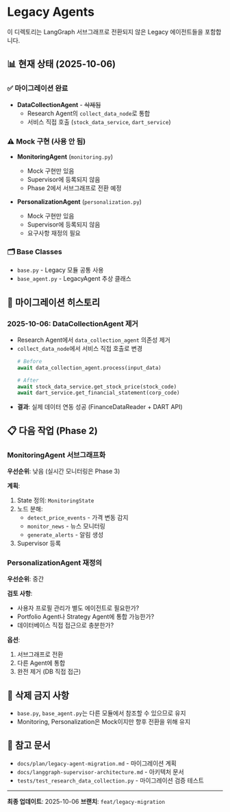 # Legacy Agents

이 디렉토리는 LangGraph 서브그래프로 전환되지 않은 Legacy 에이전트들을 포함합니다.

## 📊 현재 상태 (2025-10-06)

### ✅ 마이그레이션 완료
- **DataCollectionAgent** - ~~삭제됨~~
  - Research Agent의 `collect_data_node`로 통합
  - 서비스 직접 호출 (`stock_data_service`, `dart_service`)

### ⚠️ Mock 구현 (사용 안 됨)
- **MonitoringAgent** (`monitoring.py`)
  - Mock 구현만 있음
  - Supervisor에 등록되지 않음
  - Phase 2에서 서브그래프로 전환 예정

- **PersonalizationAgent** (`personalization.py`)
  - Mock 구현만 있음
  - Supervisor에 등록되지 않음
  - 요구사항 재정의 필요

### 🗂️ Base Classes
- `base.py` - Legacy 모듈 공통 사용
- `base_agent.py` - LegacyAgent 추상 클래스

## 🔄 마이그레이션 히스토리

### 2025-10-06: DataCollectionAgent 제거
- Research Agent에서 `data_collection_agent` 의존성 제거
- `collect_data_node`에서 서비스 직접 호출로 변경
  ```python
  # Before
  await data_collection_agent.process(input_data)

  # After
  await stock_data_service.get_stock_price(stock_code)
  await dart_service.get_financial_statement(corp_code)
  ```
- **결과**: 실제 데이터 연동 성공 (FinanceDataReader + DART API)

## 📋 다음 작업 (Phase 2)

### MonitoringAgent 서브그래프화
**우선순위**: 낮음 (실시간 모니터링은 Phase 3)

**계획**:
1. State 정의: `MonitoringState`
2. 노드 분해:
   - `detect_price_events` - 가격 변동 감지
   - `monitor_news` - 뉴스 모니터링
   - `generate_alerts` - 알림 생성
3. Supervisor 등록

### PersonalizationAgent 재정의
**우선순위**: 중간

**검토 사항**:
- 사용자 프로필 관리가 별도 에이전트로 필요한가?
- Portfolio Agent나 Strategy Agent에 통합 가능한가?
- 데이터베이스 직접 접근으로 충분한가?

**옵션**:
1. 서브그래프로 전환
2. 다른 Agent에 통합
3. 완전 제거 (DB 직접 접근)

## 🚫 삭제 금지 사항

- `base.py`, `base_agent.py`는 다른 모듈에서 참조할 수 있으므로 유지
- Monitoring, Personalization은 Mock이지만 향후 전환을 위해 유지

## 📝 참고 문서

- `docs/plan/legacy-agent-migration.md` - 마이그레이션 계획
- `docs/langgraph-supervisor-architecture.md` - 아키텍처 문서
- `tests/test_research_data_collection.py` - 마이그레이션 검증 테스트

---

**최종 업데이트**: 2025-10-06
**브랜치**: `feat/legacy-migration`
